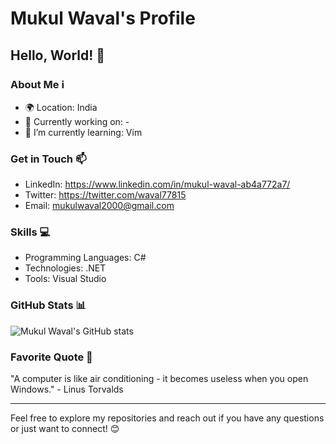 # Mukul Waval's Profile

## Hello, World! 👋

<!--Welcome to my Git profile! I'm Mukul Waval, a [Your Role/Title] passionate about [Your Interests/Expertise]. Here you'll find a collection of my projects and contributions.-->

### About Me ℹ️

- 🌍 Location: India
- 💼 Currently working on: -
- 🌱 I’m currently learning: Vim

### Get in Touch 📫

- LinkedIn: https://www.linkedin.com/in/mukul-waval-ab4a772a7/
- Twitter: https://twitter.com/waval77815
- Email: [mukulwaval2000@gmail.com](mailto:mukulwaval2000@gmail.com)

### Skills 💻

- Programming Languages: C#
- Technologies: .NET
- Tools: Visual Studio

<!--### Projects 🛠️

Here are a few projects I'm proud of:

1. [Project Name](link-to-project) - Short description.
2. [Project Name](link-to-project) - Short description.
3. [Project Name](link-to-project) - Short description.

### Contributions 🌟

I've contributed to various open-source projects, including:

- [Project Name](link-to-project) - Description of contribution.
- [Project Name](link-to-project) - Description of contribution.
- [Project Name](link-to-project) - Description of contribution.-->

### GitHub Stats 📊

![Mukul Waval's GitHub stats](https://github-readme-stats.vercel.app/api?username=MukulWaval&show_icons=true&theme=tokyonight)

### Favorite Quote 🚀

"A computer is like air conditioning - it becomes useless when you open Windows." - Linus Torvalds

---

Feel free to explore my repositories and reach out if you have any questions or just want to connect! 😊
